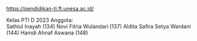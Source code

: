 https://pendidikan-ti.ft.unesa.ac.id/

Kelas PTI D 2023
Anggota:  
Sathiul Inayah (134)
Novi Fitria Wulandari (137)
Aldita Safira Setya Wardani (144)
Hamdi Ahnaf Aswana (148)
